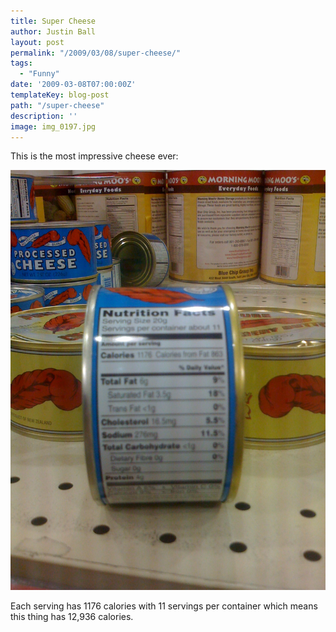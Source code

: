 ```yaml
---
title: Super Cheese
author: Justin Ball
layout: post
permalink: "/2009/03/08/super-cheese/"
tags:
  - "Funny"
date: '2009-03-08T07:00:00Z'
templateKey: blog-post
path: "/super-cheese"
description: ''
image: img_0197.jpg
---
```


This is the most impressive cheese ever:

<img class="scale-image" src="img_0197.jpg" alt="Super Cheese" />

Each serving has 1176 calories with 11 servings per container which means this thing has 12,936 calories.
